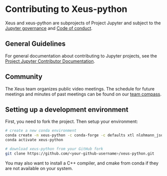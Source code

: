 # Contributing to Xeus-python

Xeus and xeus-python are subprojects of Project Jupyter and subject to the [Jupyter governance](https://github.com/jupyter/governance) and [Code of conduct](https://github.com/jupyter/governance/blob/master/conduct/code_of_conduct.md).

## General Guidelines

For general documentation about contributing to Jupyter projects, see the [Project Jupyter Contributor Documentation](https://jupyter.readthedocs.io/en/latest/contributor/content-contributor.html).

## Community

The Xeus team organizes public video meetings. The schedule for future meetings and minutes of past meetings can be found on our [team compass](https://jupyter-xeus.github.io/).

## Setting up a development environment

First, you need to fork the project. Then setup your environment:

```bash
# create a new conda environment
conda create -n xeus-python -c conda-forge -c defaults xtl nlohmann_json cppzmq xeus pybind11 pybind11_json jedi pygments
conda activate xeus-python

# download xeus-python from your GitHub fork
git clone https://github.com/<your-github-username>/xeus-python.git
```

You may also want to install a C++ compiler, and cmake from conda if they are not available on your system.

